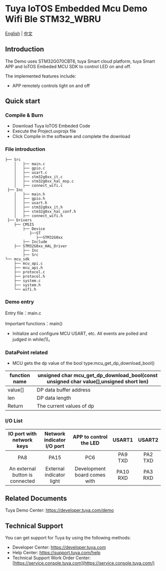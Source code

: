 # Tuya IoTOS Embedded Mcu Demo Wifi Ble STM32_WBRU

[English](./README.md) | [中文](./README_zh.md)

## Introduction  

The Demo uses STM32G070CBT6, tuya Smart cloud platform, tuya Smart APP and IoTOS Embeded MCU SDK to control LED on and off.  

The implemented features include:

+ APP remotely controls light on and off


## Quick start  

### Compile & Burn
+ Download Tuya IoTOS Embeded Code
+ Execute the Project.uvprojx file
+ Click Compile in the software and complete the download


### File introduction 

```
├── Src
    │   ├── main.c
    │   ├── gpio.c
    │   ├── usart.c
    │   ├── stm32g0xx_it.c
    │   ├── stm32g0xx_hal_msp.c
    │   ├── connect_wifi.c
 ├── Inc 
    │   ├── main.h
    │   ├── gpio.h
    │   ├── usart.h
    │   ├── stm32g0xx_it.h
    │   ├── stm32g0xx_hal_conf.h
    │   ├── connect_wifi.h
 ├── Drivers
    ├── CMSIS
        ├── Device
           ├──ST
              ├──STM32G0xx
        ├── Include              
    ├── STM32G0xx_HAL_Driver
        ├── Inc
        ├── Src
└── mcu_sdk
    ├── mcu_api.c
    ├── mcu_api.h
    ├── protocol.c
    ├── protocol.h
    ├── system.c
    ├── system.h
    └── wifi.h  
```



### Demo entry

Entry file：main.c

Important functions：main()

+ Initialize and configure MCU USART, etc. All events are polled and judged in while(1)。




### DataPoint related

+ MCU gets the dp value of the bool type:mcu_get_dp_download_bool()

| function name | unsigned char mcu_get_dp_download_bool(const unsigned char value[],unsigned short len) |
| ------------- | ------------------------------------------------------------ |
| value[]       | DP data buffer address                                       |
| len           | DP data length                                               |
| Return        | The current values of dp                                     |

### I/O List  

|    IO port with network keys    | Network indicator I/O port |    APP to control the LED    |  USART1  | USART2  |
| :-----------------------------: | :------------------------: | :--------------------------: | :------: | :-----: |
|               PA8               |            PA15            |             PC6              | PA9 TXD  | PA2 TXD |
| An external button is connected |  External indicator light  | Development board comes with | PA10 RXD | PA3 RXD |

## Related Documents

  Tuya Demo Center: https://developer.tuya.com/demo



## Technical Support

  You can get support for Tuya by using the following methods:

- Developer Center: https://developer.tuya.com
- Help Center: https://support.tuya.com/help
- Technical Support Work Order Center: [https://service.console.tuya.com](https://service.console.tuya.com/) 

